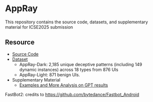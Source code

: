 # AppRay

This repository contains the source code, datasets, and supplementary material for ICSE2025 submission

## Resource
- [Source Code](./Code)
- [Dataset](https://zenodo.org/records/13268006)
  - AppRay-Dark: 2,185 unique deceptive patterns (including 149 dynamic instances) across 18 types from 876 UIs
  - AppRay-Light: 871 benign UIs.
- Supplementary Material
  - [Examples and More Analysis on GPT results](./Supplementary%20Material/LLM-based%20navgator%20examples/)
  

FastBot2: credits to https://github.com/bytedance/Fastbot_Android

